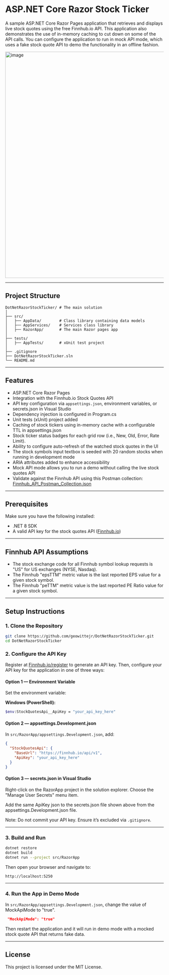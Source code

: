 # ASP.NET Core Razor Stock Ticker
A sample ASP.NET Core Razor Pages application that retrieves and displays live stock quotes using the free Finnhub.io API. This application also demonstrates the use of in-memory caching to cut down on some of the API calls. You can configure the application to run in mock API mode, which uses a fake stock quote API to demo the functionality in an offline fashion.

<img width="1339" height="719" alt="image" src="https://github.com/user-attachments/assets/b34f6d83-23eb-42d6-b4fa-5c44bb87a7be" />

---

## Project Structure

```
DotNetRazorStockTicker/ # The main solution
│
├── src/
│   ├── AppData/        # Class library containing data models
│   ├── AppServices/    # Services class library
│   ├── RazorApp/       # The main Razor pages app
│
├── tests/
│   ├── AppTests/       # xUnit test project
│
├── .gitignore
├── DotNetRazorStockTicker.sln
└── README.md
```

---

## Features

- ASP.NET Core Razor Pages
- Integration with the Finnhub.io Stock Quotes API  
- API key configuration via `appsettings.json`, environment variables, or secrets.json in Visual Studio   
- Dependency injection is configured in Program.cs 
- Unit tests (xUnit) project added
- Caching of stock tickers using in-memory cache with a configurable TTL in appsettings.json
- Stock ticker status badges for each grid row (i.e., New, Old, Error, Rate Limit).
- Ability to configure auto-refresh of the watched stock quotes in the UI
- The stock symbols input textbox is seeded with 20 random stocks when running in development mode
- ARIA attributes added to enhance accessibility
- Mock API mode allows you to run a demo without calling the live stock quotes API
- Validate against the Finnhub API using this Postman collection: [Finnhub_API_Postman_Collection.json](https://github.com/geowittejr/DotNetRazorStockTicker/blob/main/Finnhub_API_Postman_Collection.json)

---

## Prerequisites

Make sure you have the following installed:

- .NET 8 SDK
- A valid API key for the stock quotes API (<a href="https://finnhub.io/register" target="_blank">Finnhub.io</a>)

---

## Finnhub API Assumptions

- The stock exchange code for all Finnhub symbol lookup requests is "US" for US exchanges (NYSE, Nasdaq).
- The Finnhub "epsTTM" metric value is the last reported EPS value for a given stock symbol.
- The Finnhub "peTTM" metric value is the last reported PE Ratio value for a given stock symbol.

---

## Setup Instructions

### 1. Clone the Repository

```bash
git clone https://github.com/geowittejr/DotNetRazorStockTicker.git
cd DotNetRazorStockTicker
```

### 2. Configure the API Key

Register at <a href="https://finnhub.io/register" target="_blank">Finnhub.io/register</a> to generate an API key. Then, configure your API key for the application in one of three ways:

#### Option 1 — Environment Variable

Set the environment variable:

**Windows (PowerShell):**
```bash
$env:StockQuotesApi__ApiKey = "your_api_key_here"
```

#### Option 2 — appsettings.Development.json

In `src/RazorApp/appsettings.Development.json`, add:
```json
{
  "StockQuotesApi": {
    "BaseUrl": "https://finnhub.io/api/v1",
    "ApiKey": "your_api_key_here"
  }
}
```

#### Option 3 — secrets.json in Visual Studio

Right-click on the RazorApp project in the solution explorer.
Choose the "Manage User Secrets" menu item.

Add the same ApiKey json to the secrets.json file shown above from
the appsettings.Development.json file.

Note: Do not commit your API key. Ensure it’s excluded via `.gitignore`.

---

### 3. Build and Run

```bash
dotnet restore
dotnet build
dotnet run --project src/RazorApp
```

Then open your browser and navigate to:

```
http://localhost:5250 
```

---

### 4. Run the App in Demo Mode

In `src/RazorApp/appsettings.Development.json`, change the value of
MockApiMode to "true".

```json
 "MockApiMode": "true"
```
Then restart the application and it will run in demo mode with a 
mocked stock quote API that returns fake data.

---


## License

This project is licensed under the MIT License.
